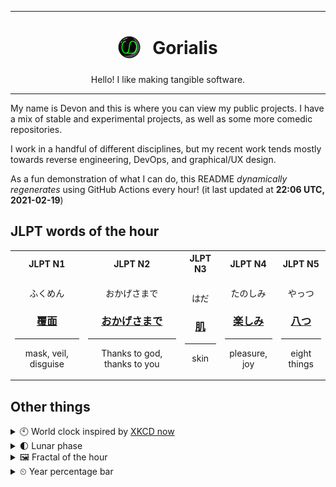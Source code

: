 ***

<h1 align="center">
<sub>
    <img src="readme/resources/avatar.png" height="36">
</sub>
&nbsp;
Gorialis
</h1>
<p align="center">
Hello! I like making tangible software.
</p>

***

My name is Devon and this is where you can view my public projects. I have a mix of stable and experimental projects, as well as some more comedic repositories.

I work in a handful of different disciplines, but my recent work tends mostly towards reverse engineering, DevOps, and graphical/UX design.

As a fun demonstration of what I can do, this README *dynamically regenerates* using GitHub Actions every hour! (it last updated at **22:06 UTC, 2021-02-19**)

<h2>JLPT words of the hour</h2>
<table>
    <tr>
        <th>JLPT N1</th>
        <th>JLPT N2</th>
        <th>JLPT N3</th>
        <th>JLPT N4</th>
        <th>JLPT N5</th>
    </tr>
    <tr>
        <td>
            <p align="center">ふくめん</p>
            <h3 align="center"><b><a href="https://jisho.org/search/%E8%A6%86%E9%9D%A2">覆面</a></b></h3>
            <hr>
            <p align="center">mask,<wbr> veil,<wbr> disguise</p>
        </td>
        <td>
            <p align="center">おかげさまで</p>
            <h3 align="center"><b><a href="https://jisho.org/search/%E3%81%8A%E3%81%8B%E3%81%92%E3%81%95%E3%81%BE%E3%81%A7">おかげさまで</a></b></h3>
            <hr>
            <p align="center">Thanks to god,<wbr> thanks to you</p>
        </td>
        <td>
            <p align="center">はだ</p>
            <h3 align="center"><b><a href="https://jisho.org/search/%E8%82%8C">肌</a></b></h3>
            <hr>
            <p align="center">skin</p>
        </td>
        <td>
            <p align="center">たのしみ</p>
            <h3 align="center"><b><a href="https://jisho.org/search/%E6%A5%BD%E3%81%97%E3%81%BF">楽しみ</a></b></h3>
            <hr>
            <p align="center">pleasure,<wbr> joy</p>
        </td>
        <td>
            <p align="center">やっつ</p>
            <h3 align="center"><b><a href="https://jisho.org/search/%E5%85%AB%E3%81%A4">八つ</a></b></h3>
            <hr>
            <p align="center">eight things</p>
        </td>
    </tr>
</table>

<h2>Other things</h2>
<details>
<summary>🕙  World clock inspired by <a href="https://xkcd.com/now">XKCD now</a></summary>

> <img src="generated/now.png" width="512">

</details>
<details>
<summary>🌓 Lunar phase</summary>

The moon is approximately 29.75% through its phase (First Quarter).

</details>
<details>
<summary>&#x1f5bc; Fractal of the hour</summary>

> <img src="generated/fractal.png" width="512">

</details>
<details>
<summary>&#x23f2; Year percentage bar</summary>
<pre><code>2021 [██▁▁▁▁▁▁▁▁▁▁▁▁▁▁▁▁▁▁] 13.68%</code></pre>
</details>
